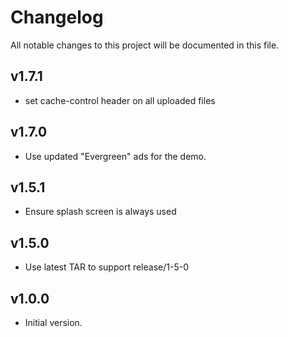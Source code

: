 # Changelog
All notable changes to this project will be documented in this file.

## v1.7.1
* set cache-control header on all uploaded files

## v1.7.0
* Use updated "Evergreen" ads for the demo.

## v1.5.1
* Ensure splash screen is always used

## v1.5.0
* Use latest TAR to support release/1-5-0

## v1.0.0
* Initial version.
